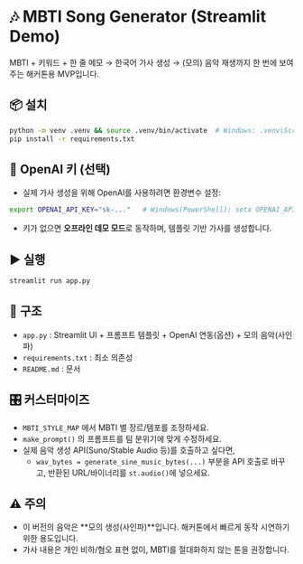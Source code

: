 # 🎶 MBTI Song Generator (Streamlit Demo)

MBTI + 키워드 + 한 줄 메모 → 한국어 가사 생성 → (모의) 음악 재생까지 한 번에 보여주는 해커톤용 MVP입니다.

## 📦 설치
```bash
python -m venv .venv && source .venv/bin/activate  # Windows: .venv\Scripts\activate
pip install -r requirements.txt
```

## 🔑 OpenAI 키 (선택)
- 실제 가사 생성을 위해 OpenAI를 사용하려면 환경변수 설정:
```bash
export OPENAI_API_KEY="sk-..."   # Windows(PowerShell): setx OPENAI_API_KEY "sk-..."
```
- 키가 없으면 **오프라인 데모 모드**로 동작하며, 템플릿 기반 가사를 생성합니다.

## ▶️ 실행
```bash
streamlit run app.py
```

## 🧩 구조
- `app.py` : Streamlit UI + 프롬프트 템플릿 + OpenAI 연동(옵션) + 모의 음악(사인파)
- `requirements.txt` : 최소 의존성
- `README.md` : 문서

## 🎛️ 커스터마이즈
- `MBTI_STYLE_MAP` 에서 MBTI 별 장르/템포를 조정하세요.
- `make_prompt()` 의 프롬프트를 팀 분위기에 맞게 수정하세요.
- 실제 음악 생성 API(Suno/Stable Audio 등)를 호출하고 싶다면,
  - `wav_bytes = generate_sine_music_bytes(...)` 부분을 API 호출로 바꾸고, 반환된 URL/바이너리를 `st.audio()`에 넣으세요.

## ⚠️ 주의
- 이 버전의 음악은 **모의 생성(사인파)**입니다. 해커톤에서 빠르게 동작 시연하기 위한 용도입니다.
- 가사 내용은 개인 비하/혐오 표현 없이, MBTI를 절대화하지 않는 톤을 권장합니다.
